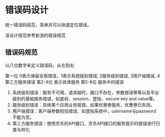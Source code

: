 # 错误码设计

统一错误码规范，简单并可以快速定位错误。

该设计规范参考新浪的错误规范

## 错误码规范

以八位数字来定义错误码，从左到右

第一位 0表示保留全局错误，1表示系统级别错误, 2服务级别错误, 3用户端错误, 4第三方服务错误
第2-4位 表示具体服务
第5-8位 服务中的错误

1. 系统级别错误：服务不可用，请求超时，接口不存在，参数错误等等以及平台级别的基础服务错误，如鉴权、session、登陆、secure key and value等。
2. 服务级别错误：具体某个应用业务报错，如果优惠劵服务，优惠劵已失效。
3. 用户端错误：客户端参数校验错误，如登陆系统中，username与password不能为空。
4. 第三方服务错误：使用京东的API接口，京东API接口的服务提示的错误进行归类与转化
